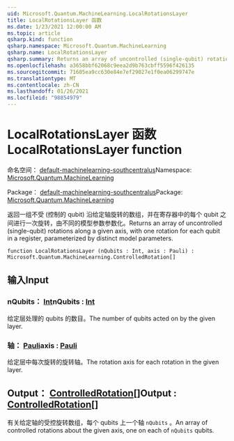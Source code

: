```yaml
---
uid: Microsoft.Quantum.MachineLearning.LocalRotationsLayer
title: LocalRotationsLayer 函数
ms.date: 1/23/2021 12:00:00 AM
ms.topic: article
qsharp.kind: function
qsharp.namespace: Microsoft.Quantum.MachineLearning
qsharp.name: LocalRotationsLayer
qsharp.summary: Returns an array of uncontrolled (single-qubit) rotations along a given axis, with one rotation for each qubit in a register, parameterized by distinct model parameters.
ms.openlocfilehash: a3658bbf62068c9eea2d9b763cbff5596f426135
ms.sourcegitcommit: 71605ea9cc630e84e7ef29027e1f0ea06299747e
ms.translationtype: MT
ms.contentlocale: zh-CN
ms.lasthandoff: 01/26/2021
ms.locfileid: "98854979"
---
```

# <a name="localrotationslayer-function"></a><span data-ttu-id="4e81f-102">LocalRotationsLayer 函数</span><span class="sxs-lookup"><span data-stu-id="4e81f-102">LocalRotationsLayer function</span></span>

<span data-ttu-id="4e81f-103">命名空间： [default-machinelearning-southcentralus](xref:Microsoft.Quantum.MachineLearning)</span><span class="sxs-lookup"><span data-stu-id="4e81f-103">Namespace: [Microsoft.Quantum.MachineLearning](xref:Microsoft.Quantum.MachineLearning)</span></span>

<span data-ttu-id="4e81f-104">Package： [default-machinelearning-southcentralus](https://nuget.org/packages/Microsoft.Quantum.MachineLearning)</span><span class="sxs-lookup"><span data-stu-id="4e81f-104">Package: [Microsoft.Quantum.MachineLearning](https://nuget.org/packages/Microsoft.Quantum.MachineLearning)</span></span>


<span data-ttu-id="4e81f-105">返回一组不受 (控制的 qubit) 沿给定轴旋转的数组，并在寄存器中的每个 qubit 之间进行一次旋转，由不同的模型参数参数化。</span><span class="sxs-lookup"><span data-stu-id="4e81f-105">Returns an array of uncontrolled (single-qubit) rotations along a given axis, with one rotation for each qubit in a register, parameterized by distinct model parameters.</span></span>

```qsharp
function LocalRotationsLayer (nQubits : Int, axis : Pauli) : Microsoft.Quantum.MachineLearning.ControlledRotation[]
```


## <a name="input"></a><span data-ttu-id="4e81f-106">输入</span><span class="sxs-lookup"><span data-stu-id="4e81f-106">Input</span></span>

### <a name="nqubits--int"></a><span data-ttu-id="4e81f-107">nQubits： [Int](xref:microsoft.quantum.lang-ref.int)</span><span class="sxs-lookup"><span data-stu-id="4e81f-107">nQubits : [Int](xref:microsoft.quantum.lang-ref.int)</span></span>

<span data-ttu-id="4e81f-108">给定层处理的 qubits 的数目。</span><span class="sxs-lookup"><span data-stu-id="4e81f-108">The number of qubits acted on by the given layer.</span></span>


### <a name="axis--pauli"></a><span data-ttu-id="4e81f-109">轴： [Pauli](xref:microsoft.quantum.lang-ref.pauli)</span><span class="sxs-lookup"><span data-stu-id="4e81f-109">axis : [Pauli](xref:microsoft.quantum.lang-ref.pauli)</span></span>

<span data-ttu-id="4e81f-110">给定层中每次旋转的旋转轴。</span><span class="sxs-lookup"><span data-stu-id="4e81f-110">The rotation axis for each rotation in the given layer.</span></span>



## <a name="output--controlledrotation"></a><span data-ttu-id="4e81f-111">Output： [ControlledRotation](xref:Microsoft.Quantum.MachineLearning.ControlledRotation)[]</span><span class="sxs-lookup"><span data-stu-id="4e81f-111">Output : [ControlledRotation](xref:Microsoft.Quantum.MachineLearning.ControlledRotation)[]</span></span>

<span data-ttu-id="4e81f-112">有关给定轴的受控旋转数组，每个 qubits 上一个轴 `nQubits` 。</span><span class="sxs-lookup"><span data-stu-id="4e81f-112">An array of controlled rotations about the given axis, one on each of `nQubits` qubits.</span></span>